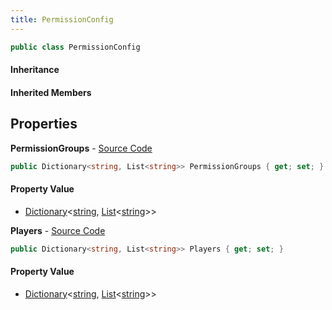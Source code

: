 ```yaml
---
title: PermissionConfig
---
```


```csharp
public class PermissionConfig
```

#### Inheritance

#### Inherited Members

## Properties

**PermissionGroups** - [Source Code](https://github.com/swiftly-solution/swiftlys2/blob/main/managed/src/SwiftlyS2.Core/Models/PermissionConfig.cs#L5)

```csharp
public Dictionary<string, List<string>> PermissionGroups { get; set; }
```

#### Property Value

- [Dictionary](https://learn.microsoft.com/dotnet/api/system.collections.generic.dictionary-2)<[string](https://learn.microsoft.com/dotnet/api/system.string), [List](https://learn.microsoft.com/dotnet/api/system.collections.generic.list-1)<[string](https://learn.microsoft.com/dotnet/api/system.string)>>

**Players** - [Source Code](https://github.com/swiftly-solution/swiftlys2/blob/main/managed/src/SwiftlyS2.Core/Models/PermissionConfig.cs#L4)

```csharp
public Dictionary<string, List<string>> Players { get; set; }
```

#### Property Value

- [Dictionary](https://learn.microsoft.com/dotnet/api/system.collections.generic.dictionary-2)<[string](https://learn.microsoft.com/dotnet/api/system.string), [List](https://learn.microsoft.com/dotnet/api/system.collections.generic.list-1)<[string](https://learn.microsoft.com/dotnet/api/system.string)>>

